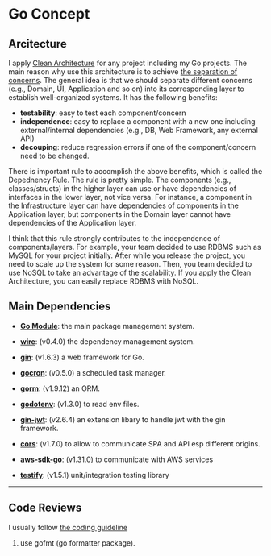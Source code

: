 # Go Concept

## Arcitecture

I apply [Clean Architecture](http://blog.cleancoder.com/uncle-bob/2012/08/13/the-clean-architecture.html) for any project including my Go projects.
The main reason why use this architecture is to achieve [the separation of concerns](https://deviq.com/principles/separation-of-concerns). The general idea is that we should separate different concerns (e.g., Domain, UI, Application and so on) into its corresponding layer to establish well-organized systems. It has the following benefits:

- __testability__: easy to test each component/concern
- __independence__: easy to replace a component with a new one including external/internal dependencies (e.g., DB, Web Framework, any external API)
- __decouping__: reduce regression errors if one of the component/concern need to be changed. 

There is important rule to accomplish the above benefits, which is called the Depednency Rule. The rule is pretty simple. The components (e.g., classes/structs) in the higher layer can use or have dependencies of interfaces in the lower layer, not vice versa. For instance, a component in the Infrastructure layer can have dependencies of components in the Application layer, but components in the Domain layer cannot have dependencies of the Application layer. 

I think that this rule strongly contributes to the independence of components/layers. For example, your team decided to use RDBMS such as MySQL for your project initially. After while you release the project, you need to scale up the system for some reason. Then, you team decided to use NoSQL to take an advantage of the scalability. If you apply the Clean Architecture, you can easily replace RDBMS with NoSQL.     

## Main Dependencies

- [__Go Module__](https://go.dev/blog/using-go-modules): the main package management system. 

- [__wire__](https://github.com/google/wire): (v0.4.0) the dependency management system.

- [__gin__](https://github.com/gin-gonic/gin): (v1.6.3) a web framework for Go.

- [__gocron__](https://github.com/go-co-op/gocron): (v0.5.0) a scheduled task manager.

- [__gorm__](https://github.com/go-gorm/gorm): (v1.9.12) an ORM.

- [__godotenv__](https://github.com/joho/godotenv): (v1.3.0) to read env files. 

- [__gin-jwt__](https://github.com/dgrijalva/jwt-go): (v2.6.4) an extension libary to handle jwt with the gin framework. 

- [__cors__](https://github.com/rs/cors): (v1.7.0) to allow to communicate SPA and API esp different origins.

- [__aws-sdk-go__](https://github.com/aws/aws-sdk-go): (v1.31.0) to communicate with AWS services
 
- [__testify__](https://github.com/stretchr/testify): (v1.5.1) unit/integration testing library

---

## Code Reviews

I usually follow [the coding guideline](https://github.com/golang/go/wiki/CodeReviewComments) 

1. use gofmt (go formatter package).


